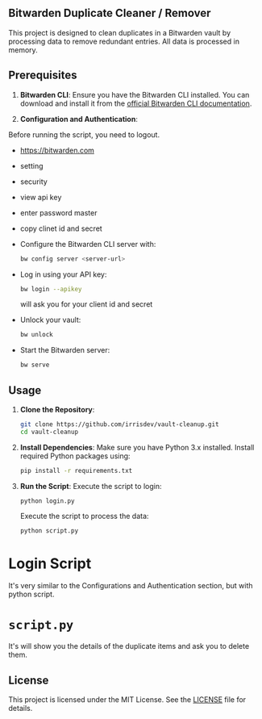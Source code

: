 ## Bitwarden Duplicate Cleaner / Remover

This project is designed to clean duplicates in a Bitwarden vault by processing data to remove redundant entries. All data is processed in memory.
## Prerequisites

1. **Bitwarden CLI**:
   Ensure you have the Bitwarden CLI installed. You can download and install it from the [official Bitwarden CLI documentation](https://bitwarden.com/help/cli/).

2. **Configuration and Authentication**:

Before running the script, you need to logout.

- https://bitwarden.com
- setting
- security
- view api key
- enter password master
- copy clinet id and secret

- Configure the Bitwarden CLI server with:
   ```bash
   bw config server <server-url>
   ```
- Log in using your API key:
   ```bash
   bw login --apikey
   ```
   will ask you for your client id and secret
- Unlock your vault:
   ```bash
   bw unlock
   ```
- Start the Bitwarden server:
   ```bash
   bw serve
   ```

## Usage

1. **Clone the Repository**:
   ```bash
   git clone https://github.com/irrisdev/vault-cleanup.git
   cd vault-cleanup
   ```

2. **Install Dependencies**:
   Make sure you have Python 3.x installed. Install required Python packages using:
   ```bash
   pip install -r requirements.txt
   ```

3. **Run the Script**:
   Execute the script to login:
   ```bash
   python login.py
   ```
   Execute the script to process the data:
   ```bash
   python script.py
   ```

# Login Script

It's very similar to the Configurations and Authentication section, but with python script.

# `script.py`

It's will show you the details of the duplicate items and ask you to delete them.

## License

This project is licensed under the MIT License. See the [LICENSE](LICENSE) file for details.
